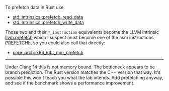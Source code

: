 To prefetch data in Rust use:

- [std::intrinsics::prefetch_read_data](https://doc.rust-lang.org/std/intrinsics/fn.prefetch_read_data.html)
- [std::intrinsics::prefetch_write_data](https://doc.rust-lang.org/std/intrinsics/fn.prefetch_write_data.html)

Those two and their `*_instruction` equivalents become the LLVM intrinsic [llvm.prefetch](https://llvm.org/docs/LangRef.html#llvm-prefetch-intrinsic) which I suspect must become one of the asm instructions [PREFETCHh](https://www.felixcloutier.com/x86/prefetchh), so you could also call that directly:

- [core::arch::x86_64::_mm_prefetch](https://doc.rust-lang.org/core/arch/x86_64/fn._mm_prefetch.html)

---

Under Clang 14 this is not memory bound. The bottleneck appears to be branch prediction. The Rust version matches the C++ version that way. It's possible this won't teach you what the lab intends. Add prefetching anyway, and see if the benchmark shows a performance improvement.

